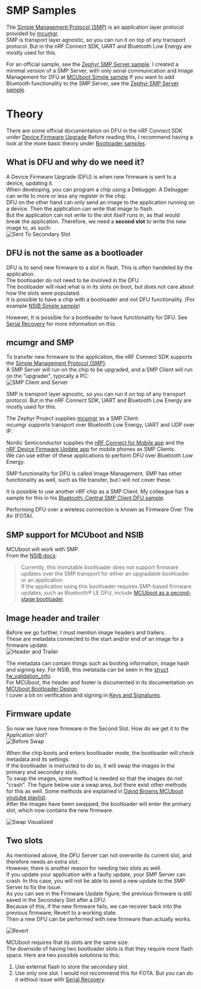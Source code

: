 # SMP Samples
The [Simple Management Protocol (SMP)](https://developer.nordicsemi.com/nRF_Connect_SDK/doc/2.1.0/zephyr/services/device_mgmt/smp_protocol.html) is an application layer protocol provided by [mcumgr](https://developer.nordicsemi.com/nRF_Connect_SDK/doc/2.1.0/zephyr/services/device_mgmt/mcumgr.html).  
SMP is transport layer agnostic, so you can run it on top of any transport protocol. But in the nRF Connect SDK, UART and Bluetooth Low Energy are mostly used for this.

For an official sample, see the [Zephyr SMP Server sample](https://developer.nordicsemi.com/nRF_Connect_SDK/doc/2.1.0/zephyr/samples/subsys/mgmt/mcumgr/smp_svr/README.html). 
I created a minimal version of a SMP Server, with only serial communication and Image Management for DFU at [MCUboot Simple sample](./mcuboot_smp)
If you want to add Bluetooth functionality to the SMP Server, see the [Zephyr SMP Server sample](https://developer.nordicsemi.com/nRF_Connect_SDK/doc/2.1.0/zephyr/samples/subsys/mgmt/mcumgr/smp_svr/README.html). 


# Theory
There are some official documentation on DFU in the nRF Connect SDK under [Device Firmware Upgrade](https://developer.nordicsemi.com/nRF_Connect_SDK/doc/2.1.0/nrf/security_chapter.html#device-firmware-upgrade-dfu)
Before reading this, I recommend having a look at the more basic theory under [Bootloader samples](../).

## What is DFU and why do we need it?
A Device Firmware Upgrade (DFU) is when new firmware is sent to a device, updating it.  
When developing, you can program a chip using a Debugger. A Debugger can write to more or less any register in the chip.  
DFU on the other hand can only send an image to the application running on a device. Then the application can write that image to flash.  
But the application can not write to the slot itself runs in, as that would break the application. 
Therefore, we need a **second slot** to write the new image to, as such:  
![Sent To Secondary Slot](../../.images/new_firmware.png)

## DFU is not the same as a bootloader
DFU is to send new firmware to a slot in flash.
This is often handeled by the application.  
The bootloader do not need to be involved in the DFU.  
The bootloader will read what is in its slots on boot, but does not care about how the slots were populated.  
It is possible to have a chip with a bootloader and not DFU functionality. (For example [NSIB Simple sample](../updatable_bootloader/nsib_simple))

However, It is possible for a bootloader to have functionality for DFU. See [Serial Recovery](../serial_recovery) for more information on this.

## mcumgr and SMP
To transfer new firmware to the application, the nRF Connect SDK supports the [Simple Management Protocol (SMP)](https://developer.nordicsemi.com/nRF_Connect_SDK/doc/2.1.0/zephyr/services/device_mgmt/smp_protocol.html).  
A SMP Server will run on the chip to be upgraded, and a SMP Client will run on the "upgrader", typically a PC:  
![SMP Client and Server](../../.images/smp_client_server.png)

SMP is transport layer agnostic, so you can run it on top of any transport protocol. But in the nRF Connect SDK, UART and Bluetooth Low Energy are mostly used for this.

The Zephyr Project supplies [mcumgr](https://developer.nordicsemi.com/nRF_Connect_SDK/doc/2.1.0/zephyr/services/device_mgmt/mcumgr.html) as a SMP Client.  
mcumgr supports transport over Bluetooth Low Energy, UART and UDP over IP.

Nordic Semiconductor supplies the [nRF Connect for Mobile app](https://www.nordicsemi.com/Products/Development-tools/nrf-connect-for-mobile) and the [nRF Device Firmware Update app](https://play.google.com/store/apps/details?id=no.nordicsemi.android.dfu&gl=US) for mobile phones as SMP Clients.  
We can use either of these applications to perform DFU over Bluetooth Low Energy.

SMP functionality for DFU is called Image Management. 
SMP has other functionality as well, such as file transfer, but I will not cover these.

It is possible to use another nRF chip as a SMP Client. My colleague has a sample for this in his [Bluetooth: Central SMP Client DFU sample](https://github.com/simon-iversen/ncs_samples/tree/master/central_smp_client_dfu).

Performing DFU over a wireless connection is known as Firmware Over The Air (FOTA).

## SMP support for MCUboot and NSIB
MCUboot will work with SMP.  
From the [NSIB docs](https://developer.nordicsemi.com/nRF_Connect_SDK/doc/2.1.0/nrf/samples/bootloader/README.html):
> Currently, this immutable bootloader does not support firmware updates over the SMP transport for either an upgradable bootloader or an application.  
> If the application using this bootloader requires SMP-based firmware updates, such as Bluetooth® LE DFU, include [MCUboot as a second-stage bootloader](https://developer.nordicsemi.com/nRF_Connect_SDK/doc/2.1.0/nrf/ug_bootloader_adding.html#ug-bootloader-adding-upgradable).


## Image header and trailer
Before we go further, I must mention image headers and trailers.  
These are metadata connected to the start and/or end of an image for a firmware update.  
![Header and Trailer](../../.images/header_trailer.png)

The metadata can contain things such as booting information, image hash and signing key.
For NSIB, this metatada can be seen in the [struct fw_validation_info](https://github.com/nrfconnect/sdk-nrf/blob/0ea5deb771513a9ef9ced24844e180e9fe8f9a64/subsys/bootloader/bl_validation/bl_validation.c#L76-L95).  
For MCUboot, the header and footer is documented in its documentation on [MCUboot Bootloader Design](https://developer.nordicsemi.com/nRF_Connect_SDK/doc/2.1.0/mcuboot/design.html).  
I cover a bit on verification and signing in [Keys and Signatures](../keys_and_signatures).


## Firmware update
So now we have new firmware in the Second Slot. How do we get it to the Application slot?  
![Before Swap](../../.images/before_swap.png)

When the chip boots and enters bootloader mode, the bootloader will check metadata and its settings.  
If the bootloader is instructed to do so, it will swap the images in the primary and secondary slots.  
To swap the images, some method is needed so that the images do not "crash".
The figure below use a swap area, but there exist other methods for this as well. Some methods are explained in [David Browns MCUboot youtube playlist](https://www.youtube.com/watch?v=mlGduM1W-gA&list=PLHoBLXiNitjEZFbSsz9UN69L-Z5-3oaee).  
After the images have been swapped, the bootloader will enter the primary slot, which now contains the new firmware.

![Swap Visualized](../../.images/swap.gif)  

## Two slots
As mentioned above, the DFU Server can not overwrite its current slot, and therefore needs an extra slot.  
However, there is another reason for needing two slots as well.  
If you update your application with a faulty update, your SMP Server can crash. In this case, you will not be able to send a new update to the SMP Server to fix the issue.  
As you can see in the Firmware Update figure, the previous firmware is still saved in the Secondary Slot after a DFU.  
Because of this, if the new firmware fails, we can recover back into the previous firmware; Revert to a working state.  
Then a new DFU can be performed with new firmware than actually works.

![Revert](../../.images/revert.png)

MCUboot requires that its slots are the same size.  
The downside of having two bootloader slots is that they require more flash space. Here are two possible solutions to this:  
1. Use external flash to store the secondary slot.  
2. Use only one slot. I would not recommend this for FOTA. But you can do it without issue with [Serial Recovery](../serial_recovery).
